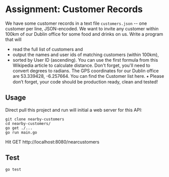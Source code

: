 # Assignment: Customer Records

We have some customer records in a text file `customers.json` -- one customer per line, JSON-encoded. We want to invite any customer within 100km of our Dublin office for some food and drinks on us. Write a program that will
- read the full list of customers and
- output the names and user ids of matching customers (within 100km),
- sorted by User ID (ascending).
You can use the first formula from this Wikipedia article to calculate distance. Don't forget, you'll need to convert degrees to radians.
The GPS coordinates for our Dublin office are 53.339428, -6.257664.
You can find the Customer list here.
⭑ Please don’t forget, your code should be production ready, clean and tested!

## Usage

Direct pull this project and run will initial a web server for this API:
```
git clone nearby-customers
cd nearby-customers/
go get ./...
go run main.go
```

Hit GET http://localhost:8080/nearcustomers

## Test

```
go test
```

